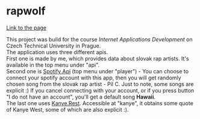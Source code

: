 # rapwolf
<a href="http://rapwolf.herokuapp.com">Link to the page</a>

This project was build for the course <i>Internet Applications Development</i> on Czech Technical University in Prague.
<br/>
The application uses three different apis.<br/> First one is made by me, which provides data about slovak
rap artists. It's available in the top menu under "api". 
<br/>
Second one is <a href="https://developer.spotify.com/documentation/web-api">Spotify Api</a> 
(top menu under "player") - You can choose to connect your spotify account with this app, then you will get randomly 
chosen song from the slovak rap artist - Pil C. Just to note, some songs are explicit :) If you cancel connecting with 
your account, or if you press button "I do not have an account", you'll get a default song <b>Hawaii</b>.
<br/>
The last one uses <a href="https://kanye.rest">Kanye.Rest</a>. Accessible at "kanye", it obtains some quote of 
Kanye West, some of which are also explicit :).
